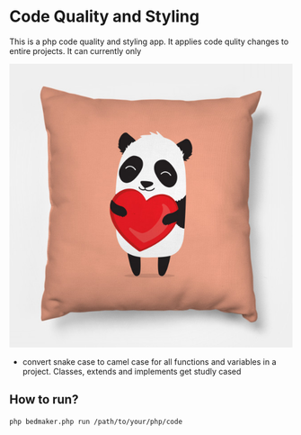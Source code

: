 Code Quality and Styling
========================

This is a php code quality and styling app. It applies code qulity changes to entire projects.
It can currently only

![Code Qulity and Styling](https://github.com/charlmert/bedmaker/raw/master/assets/pillow.jpg)

- convert snake case to camel case for all functions and variables in a project. Classes, extends and implements get studly cased

## How to run?

```bash
php bedmaker.php run /path/to/your/php/code
```
